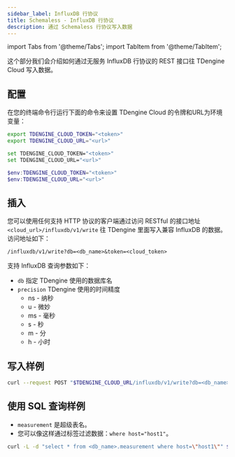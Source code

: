 ```yaml
---
sidebar_label: InfluxDB 行协议
title: Schemaless - InfluxDB 行协议
description: 通过 Schemaless 行协议写入数据
---
```


<!-- exclude -->
import Tabs from '@theme/Tabs';
import TabItem from '@theme/TabItem';

<!-- exclude-end -->

这个部分我们会介绍如何通过无服务 InfluxDB 行协议的 REST 接口往 TDengine Cloud 写入数据。

## 配置

在您的终端命令行运行下面的命令来设置 TDengine Cloud 的令牌和URL为环境变量：

<Tabs defaultValue="bash">
<TabItem value="bash" label="Bash">

```bash
export TDENGINE_CLOUD_TOKEN="<token>"
export TDENGINE_CLOUD_URL="<url>"
```

</TabItem>
<TabItem value="cmd" label="CMD">

```bash
set TDENGINE_CLOUD_TOKEN="<token>"
set TDENGINE_CLOUD_URL="<url>"
```

</TabItem>
<TabItem value="powershell" label="Powershell">

```powershell
$env:TDENGINE_CLOUD_TOKEN="<token>"
$env:TDENGINE_CLOUD_URL="<url>"
```

</TabItem>
</Tabs>

## 插入

您可以使用任何支持 HTTP 协议的客户端通过访问 RESTful 的接口地址 `<cloud_url>/influxdb/v1/write` 往 TDengine 里面写入兼容 InfluxDB 的数据。访问地址如下：

```text
/influxdb/v1/write?db=<db_name>&token=<cloud_token>
```

支持 InfluxDB 查询参数如下：

- `db` 指定 TDengine 使用的数据库名
- `precision` TDengine 使用的时间精度
    - ns - 纳秒
    - u - 微妙
    - ms - 毫秒
    - s - 秒
    - m - 分
    - h - 小时

## 写入样例
```bash
curl --request POST "$TDENGINE_CLOUD_URL/influxdb/v1/write?db=<db_name>&token=$TDENGINE_CLOUD_TOKEN&precision=ns" --data-binary "measurement,host=host1 field1=2i,field2=2.0 1577846800001000001"
```
  
## 使用 SQL 查询样例
- `measurement` 是超级表名。
- 您可以像这样通过标签过滤数据：`where host="host1"`。
```bash
curl -L -d "select * from <db_name>.measurement where host=\"host1\"" $TDENGINE_CLOUD_URL/rest/sql/test?token=$TDENGINE_CLOUD_TOKEN
```
